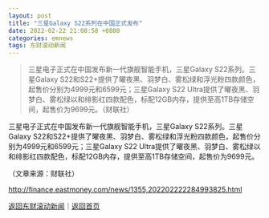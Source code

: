 ```yaml
---
layout: post
title: "三星Galaxy S22系列在中国正式发布"
date: 2022-02-22 21:08:58 +0800
categories: emnews
tags: 东财滚动新闻
---
```

> 三星电子正式在中国发布新一代旗舰智能手机，三星Galaxy S22系列。三星Galaxy S22和S22+提供了曜夜黑、羽梦白、雾松绿和浮光粉四款颜色，起售价分别为4999元和6599元；三星Galaxy S22 Ultra提供了曜夜黑、羽梦白、雾松绿以和绯影红四款配色，标配12GB内存，提供至高1TB存储空间，起售价为9699元。（财联社）

<p>三星电子正式在中国发布新一代旗舰智能手机，三星Galaxy S22系列。三星Galaxy S22和S22+提供了曜夜黑、羽梦白、雾松绿和浮光粉四款颜色，起售价分别为4999元和6599元；三星Galaxy S22 Ultra提供了曜夜黑、羽梦白、雾松绿以和绯影红四款配色，标配12GB内存，提供至高1TB存储空间，起售价为9699元。</p><p class="em_media">（文章来源：财联社）</p>

<http://finance.eastmoney.com/news/1355,202202222284993825.html>

[返回东财滚动新闻](//finews.withounder.com/emnews/)｜[返回首页](//finews.withounder.com/)